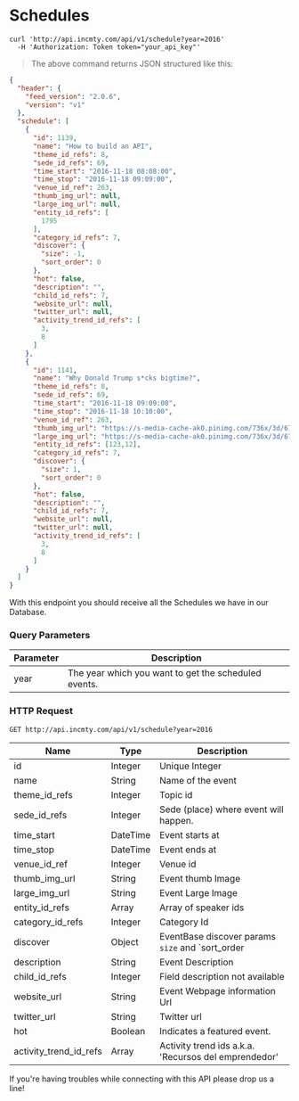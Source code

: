 # Schedules

```shell
curl 'http://api.incmty.com/api/v1/schedule?year=2016'
  -H 'Authorization: Token token="your_api_key"'
```

> The above command returns JSON structured like this:

```json
{
  "header": {
    "feed_version": "2.0.6",
    "version": "v1"
  },
  "schedule": [
    {
      "id": 1139,
      "name": "How to build an API",
      "theme_id_refs": 8,
      "sede_id_refs": 69,
      "time_start": "2016-11-18 08:08:00",
      "time_stop": "2016-11-18 09:09:00",
      "venue_id_ref": 263,
      "thumb_img_url": null,
      "large_img_url": null,
      "entity_id_refs": [
        1795
      ],
      "category_id_refs": 7,
      "discover": {
        "size": -1,
        "sort_order": 0
      },
      "hot": false,
      "description": "",
      "child_id_refs": 7,
      "website_url": null,
      "twitter_url": null,
      "activity_trend_id_refs": [
        3,
        8
      ]
    },
    {
      "id": 1141,
      "name": "Why Donald Trump s*cks bigtime?",
      "theme_id_refs": 8,
      "sede_id_refs": 69,
      "time_start": "2016-11-18 09:09:00",
      "time_stop": "2016-11-18 10:10:00",
      "venue_id_ref": 263,
      "thumb_img_url": "https://s-media-cache-ak0.pinimg.com/736x/3d/67/6d/3d676d3f7f3031c9fd91c10b17d56afe.jpg",
      "large_img_url": "https://s-media-cache-ak0.pinimg.com/736x/3d/67/6d/3d676d3f7f3031c9fd91c10b17d56afe.jpg",
      "entity_id_refs": [123,12],
      "category_id_refs": 7,
      "discover": {
        "size": 1,
        "sort_order": 0
      },
      "hot": false,
      "description": "",
      "child_id_refs": 7,
      "website_url": null,
      "twitter_url": null,
      "activity_trend_id_refs": [
        3,
        8
      ]
    }
  ]
}
```

With this endpoint you should receive all the Schedules we have in our Database.

### Query Parameters

Parameter | Description
--------- | -----------
year      | The year which you want to get the scheduled events.


### HTTP Request

`GET http://api.incmty.com/api/v1/schedule?year=2016`

Name | Type | Description
-----|------|------------
  id | Integer | Unique Integer
name | String | Name of the event
theme_id_refs | Integer | Topic id
sede_id_refs | Integer | Sede (place) where event will happen.
time_start | DateTime | Event starts at
time_stop | DateTime | Event ends at
venue_id_ref | Integer | Venue id
thumb_img_url | String | Event thumb Image
large_img_url | String | Event Large Image
entity_id_refs | Array | Array of speaker ids
category_id_refs | Integer | Category Id
discover | Object | EventBase discover params `size` and `sort_order
description | String | Event Description
child_id_refs | Integer | Field description not available
website_url | String | Event Webpage information Url
twitter_url | String | Twitter url
hot | Boolean | Indicates a featured event.
activity_trend_id_refs | Array | Activity trend ids a.k.a. 'Recursos del emprendedor'

<aside class="success">
If you're having troubles while connecting with this API please drop us a line!
</aside>
